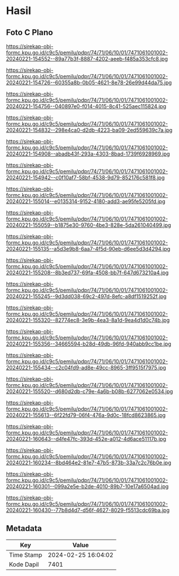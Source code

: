 # Hasil

## Foto C Plano

https://sirekap-obj-formc.kpu.go.id/c9c5/pemilu/pdpr/74/71/06/10/01/7471061001002-20240221-154552--89a77b3f-8887-4202-aeeb-f485a353cfc8.jpg

https://sirekap-obj-formc.kpu.go.id/c9c5/pemilu/pdpr/74/71/06/10/01/7471061001002-20240221-154726--60355a8b-0b05-4621-8e78-26e99d44da75.jpg

https://sirekap-obj-formc.kpu.go.id/c9c5/pemilu/pdpr/74/71/06/10/01/7471061001002-20240221-154756--040897e0-f014-4015-8c41-525aec115824.jpg

https://sirekap-obj-formc.kpu.go.id/c9c5/pemilu/pdpr/74/71/06/10/01/7471061001002-20240221-154832--298e4ca0-d2db-4223-ba09-2ed559639c7a.jpg

https://sirekap-obj-formc.kpu.go.id/c9c5/pemilu/pdpr/74/71/06/10/01/7471061001002-20240221-154908--abadb43f-293a-4303-8bad-1739f6928969.jpg

https://sirekap-obj-formc.kpu.go.id/c9c5/pemilu/pdpr/74/71/06/10/01/7471061001002-20240221-154942--c0f10af7-58bf-4538-9d79-852176c581f8.jpg

https://sirekap-obj-formc.kpu.go.id/c9c5/pemilu/pdpr/74/71/06/10/01/7471061001002-20240221-155014--e0135314-9152-4180-add3-ae95fe5205fd.jpg

https://sirekap-obj-formc.kpu.go.id/c9c5/pemilu/pdpr/74/71/06/10/01/7471061001002-20240221-155059--b1875e30-9760-4be3-828e-5da261040499.jpg

https://sirekap-obj-formc.kpu.go.id/c9c5/pemilu/pdpr/74/71/06/10/01/7471061001002-20240221-155135--a5d3e9b8-6aa7-4f5d-90eb-d6ee5d3d4294.jpg

https://sirekap-obj-formc.kpu.go.id/c9c5/pemilu/pdpr/74/71/06/10/01/7471061001002-20240221-155208--8b3ed737-69fa-4508-bb7f-647d673210a4.jpg

https://sirekap-obj-formc.kpu.go.id/c9c5/pemilu/pdpr/74/71/06/10/01/7471061001002-20240221-155245--9d3dd038-69c2-497d-8efc-a8df1519252f.jpg

https://sirekap-obj-formc.kpu.go.id/c9c5/pemilu/pdpr/74/71/06/10/01/7471061001002-20240221-155320--82774ec8-3e9b-4ea3-8a1d-9ea4d1d0c74b.jpg

https://sirekap-obj-formc.kpu.go.id/c9c5/pemilu/pdpr/74/71/06/10/01/7471061001002-20240221-155356--34665594-b28d-49db-96fd-940abb9cc1be.jpg

https://sirekap-obj-formc.kpu.go.id/c9c5/pemilu/pdpr/74/71/06/10/01/7471061001002-20240221-155434--c2c04fd9-ad8e-49cc-8965-3ff9515f7975.jpg

https://sirekap-obj-formc.kpu.go.id/c9c5/pemilu/pdpr/74/71/06/10/01/7471061001002-20240221-155520--d680d2db-c79e-4a6b-b08b-6277062e0534.jpg

https://sirekap-obj-formc.kpu.go.id/c9c5/pemilu/pdpr/74/71/06/10/01/7471061001002-20240221-155613--6f22fd79-06f4-476a-9d0c-18fcd8623865.jpg

https://sirekap-obj-formc.kpu.go.id/c9c5/pemilu/pdpr/74/71/06/10/01/7471061001002-20240221-160643--d4fe47fc-393d-452e-a012-4d6ace51117b.jpg

https://sirekap-obj-formc.kpu.go.id/c9c5/pemilu/pdpr/74/71/06/10/01/7471061001002-20240221-160234--8bd464e2-81e7-47b5-873b-33a7c2c76b0e.jpg

https://sirekap-obj-formc.kpu.go.id/c9c5/pemilu/pdpr/74/71/06/10/01/7471061001002-20240221-160301--099a2e5e-b2de-4010-89b7-10e17a6504ad.jpg

https://sirekap-obj-formc.kpu.go.id/c9c5/pemilu/pdpr/74/71/06/10/01/7471061001002-20240221-160430--77b8d4d7-d56f-4627-8029-f5513cdc69ba.jpg


## Metadata

| Key        | Value               |
| ---------- | ------------------- |
| Time Stamp | 2024-02-25 16:04:02 |
| Kode Dapil | 7401                |



